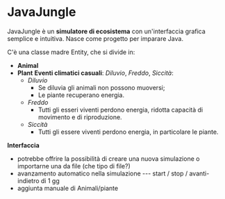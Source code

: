 # JavaJungle
JavaJungle è un **simulatore di ecosistema** con un'interfaccia grafica semplice e intuitiva.
Nasce come progetto per imparare Java.

C'è una classe madre Entity, che si divide in:
- **Animal**
- **Plant**
**Eventi climatici casuali**: *Diluvio*, *Freddo*, *Siccità*:
    - *Diluvio*
      - Se diluvia gli animali non possono muoversi;
      - Le piante recuperano energia.
    - *Freddo*
      - Tutti gli esseri viventi perdono energia, ridotta capacità di movimento e di riproduzione.
    - *Siccità*
      - Tutti gli essere viventi perdono energia, in particolare le piante.
  
**Interfaccia**
  - potrebbe offrire la possibilità di creare una nuova simulazione o importarne una da file (che tipo di file?)
  - avanzamento automatico nella simulazione --- start / stop / avanti-indietro di 1 gg
  - aggiunta manuale di Animali/piante  